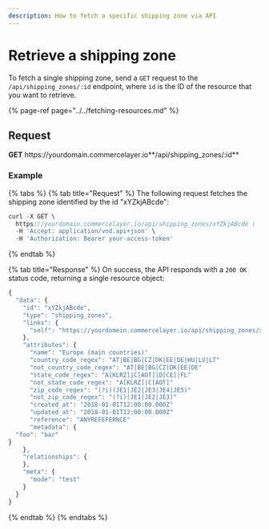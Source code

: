 ```yaml
---
description: How to fetch a specific shipping zone via API
---
```


# Retrieve a shipping zone

To fetch a single shipping zone, send a `GET` request to the `/api/shipping_zones/:id` endpoint, where `id` is the ID of the resource that you want to retrieve.

{% page-ref page="../../fetching-resources.md" %}

## Request

**GET** https://<i></i>yourdomain.commercelayer.io**/api/shipping_zones/:id**

### **Example**

{% tabs %}
{% tab title="Request" %}
The following request fetches the shipping zone identified by the id "xYZkjABcde":

```javascript
curl -X GET \
  https://yourdomain.commercelayer.io/api/shipping_zones/xYZkjABcde \
  -H 'Accept: application/vnd.api+json' \
  -H 'Authorization: Bearer your-access-token'
```
{% endtab %}

{% tab title="Response" %}
On success, the API responds with a `200 OK` status code, returning a single resource object:

```javascript
{
  "data": {
    "id": "xYZkjABcde",
    "type": "shipping_zones",
    "links": {
      "self": "https://yourdomein.commercelayer.io/api/shipping_zones/xYZkjABcde"
    },
    "attributes": {
      "name": "Europe (main countries)"
      "country_code_regex": "AT|BE|BG|CZ|DK|EE|DE|HU|LV|LT"
      "not_country_code_regex": "AT|BE|BG|CZ|DK|EE|DE"
      "state_code_regex": "A[KLRZ]|C[AOT]|D[CE]|FL"
      "not_state_code_regex": "A[KLRZ]|C[AOT]"
      "zip_code_regex": "(?i)(JE1|JE2|JE3|JE4|JE5)"
      "not_zip_code_regex": "(?i)(JE1|JE2|JE3)"
      "created_at": "2018-01-01T12:00:00.000Z"
      "updated_at": "2018-01-01T12:00:00.000Z"
      "reference": "ANYREFEFERNCE"
      "metadata": {
  "foo": "bar"
}
    },
    "relationships": {
    },
    "meta": {
      "mode": "test"
    }
  }
}
```
{% endtab %}
{% endtabs %}
